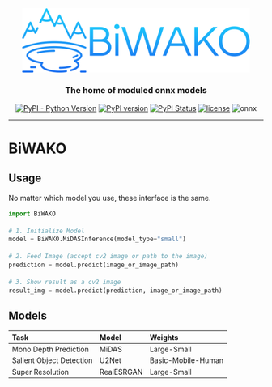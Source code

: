 <div align="center">

<img src="utils/biwako.png" width="450">

### The home of moduled onnx models

[![PyPI - Python Version](https://img.shields.io/pypi/pyversions/NaMAZU)](https://pypi.org/project/NaMAZU/)
[![PyPI version](https://badge.fury.io/py/NaMAZU.svg)](https://badge.fury.io/py/NaMAZU)
[![PyPI Status](https://pepy.tech/badge/NaMAZU)](https://pepy.tech/project/NaMAZU)
[![license](https://img.shields.io/badge/License-GPL--3.0-informational)](https://github.com/NMZ0429/NaMAZU/blob/main/LICENSE)
![onnx](https://img.shields.io/badge/ONNX-1.10-005CED.svg?logo=ONNX&style=popout)

* * *

</div>

# BiWAKO

## Usage

No matter which model you use, these interface is the same.

```python
import BiWAKO

# 1. Initialize Model
model = BiWAKO.MiDASInference(model_type="small")

# 2. Feed Image (accept cv2 image or path to the image)
prediction = model.predict(image_or_image_path)

# 3. Show result as a cv2 image
result_img = model.predict(prediction, image_or_image_path)
```

## Models

|Task| Model| Weights|
|:----|:----|:----|
|Mono Depth Prediction| MiDAS| Large-Small|
|Salient Object Detection| U2Net| Basic-Mobile-Human|
|Super Resolution| RealESRGAN| Large-Small|
